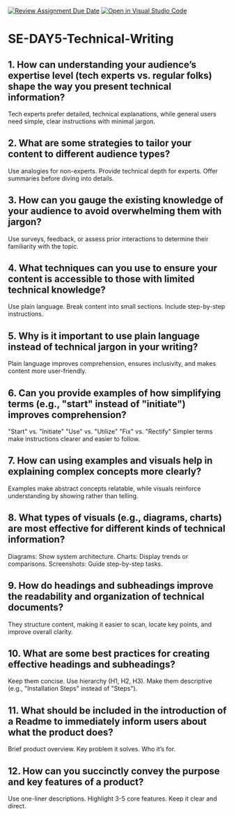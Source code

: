 [![Review Assignment Due Date](https://classroom.github.com/assets/deadline-readme-button-22041afd0340ce965d47ae6ef1cefeee28c7c493a6346c4f15d667ab976d596c.svg)](https://classroom.github.com/a/zsAR-pyY)
[![Open in Visual Studio Code](https://classroom.github.com/assets/open-in-vscode-2e0aaae1b6195c2367325f4f02e2d04e9abb55f0b24a779b69b11b9e10269abc.svg)](https://classroom.github.com/online_ide?assignment_repo_id=18415011&assignment_repo_type=AssignmentRepo)
# SE-DAY5-Technical-Writing
## 1. How can understanding your audience’s expertise level (tech experts vs. regular folks) shape the way you present technical information?
Tech experts prefer detailed, technical explanations, while general users need simple, clear instructions with minimal jargon.
## 2. What are some strategies to tailor your content to different audience types?
Use analogies for non-experts.
Provide technical depth for experts.
Offer summaries before diving into details.
## 3. How can you gauge the existing knowledge of your audience to avoid overwhelming them with jargon?
Use surveys, feedback, or assess prior interactions to determine their familiarity with the topic.
## 4. What techniques can you use to ensure your content is accessible to those with limited technical knowledge?
Use plain language.
Break content into small sections.
Include step-by-step instructions.
## 5. Why is it important to use plain language instead of technical jargon in your writing?
Plain language improves comprehension, ensures inclusivity, and makes content more user-friendly.
## 6. Can you provide examples of how simplifying terms (e.g., "start" instead of "initiate") improves comprehension?
"Start" vs. "Initiate"
"Use" vs. "Utilize"
"Fix" vs. "Rectify"
Simpler terms make instructions clearer and easier to follow.
## 7. How can using examples and visuals help in explaining complex concepts more clearly?
Examples make abstract concepts relatable, while visuals reinforce understanding by showing rather than telling.
## 8. What types of visuals (e.g., diagrams, charts) are most effective for different kinds of technical information?
Diagrams: Show system architecture.
Charts: Display trends or comparisons.
Screenshots: Guide step-by-step tasks.
## 9. How do headings and subheadings improve the readability and organization of technical documents?
They structure content, making it easier to scan, locate key points, and improve overall clarity.
## 10. What are some best practices for creating effective headings and subheadings?
Keep them concise.
Use hierarchy (H1, H2, H3).
Make them descriptive (e.g., "Installation Steps" instead of "Steps").
## 11. What should be included in the introduction of a Readme to immediately inform users about what the product does?
Brief product overview.
Key problem it solves.
Who it’s for.
## 12. How can you succinctly convey the purpose and key features of a product?
Use one-liner descriptions.
Highlight 3-5 core features.
Keep it clear and direct.
